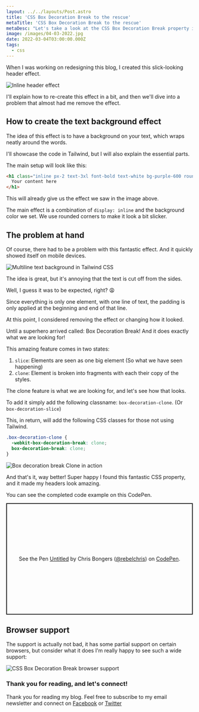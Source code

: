 ```yaml
---
layout: ../../layouts/Post.astro
title: 'CSS Box Decoration Break to the rescue'
metaTitle: 'CSS Box Decoration Break to the rescue'
metaDesc: "Let's take a look at the CSS Box Decoration Break property in Tailwind CSS"
image: /images/04-03-2022.jpg
date: 2022-03-04T03:00:00.000Z
tags:
  - css
---
```


When I was working on redesigning this blog, I created this slick-looking header effect.

![Inline header effect](https://cdn.hashnode.com/res/hashnode/image/upload/v1645592373897/YRW_-MZYx.png)

I'll explain how to re-create this effect in a bit, and then we'll dive into a problem that almost had me remove the effect.

## How to create the text background effect

The idea of this effect is to have a background on your text, which wraps neatly around the words.

I'll showcase the code in Tailwind, but I will also explain the essential parts.

The main setup will look like this:

```html
<h1 class="inline px-2 text-3xl font-bold text-white bg-purple-600 rounded-md">
  Your content here
</h1>
```

This will already give us the effect we saw in the image above.

The main effect is a combination of `display: inline` and the background color we set.
We use rounded corners to make it look a bit slicker.

## The problem at hand

Of course, there had to be a problem with this fantastic effect.
And it quickly showed itself on mobile devices.

![Multiline text background in Tailwind CSS](https://cdn.hashnode.com/res/hashnode/image/upload/v1645592730363/bT3J1jvTE.png)

The idea is great, but it's annoying that the text is cut off from the sides.

Well, I guess it was to be expected, right? 😩

Since everything is only one element, with one line of text, the padding is only applied at the beginning and end of that line.

At this point, I considered removing the effect or changing how it looked.

Until a superhero arrived called: Box Decoration Break!
And it does exactly what we are looking for!

This amazing feature comes in two states:

1. `slice`: Elements are seen as one big element (So what we have seen happening)
2. `clone`: Element is broken into fragments with each their copy of the styles.

The clone feature is what we are looking for, and let's see how that looks.

To add it simply add the following classname: `box-decoration-clone`. (Or `box-decoration-slice`)

This, in return, will add the following CSS classes for those not using Tailwind.

```css
.box-decoration-clone {
  -webkit-box-decoration-break: clone;
  box-decoration-break: clone;
}
```

![Box decoration break Clone in action](https://cdn.hashnode.com/res/hashnode/image/upload/v1645593275912/krl-a58Sx.png)

And that's it, way better!
Super happy I found this fantastic CSS property, and it made my headers look amazing.

You can see the completed code example on this CodePen.

<p class="codepen" data-height="300" data-default-tab="result" data-slug-hash="PoOamry" data-user="rebelchris" style="height: 300px; box-sizing: border-box; display: flex; align-items: center; justify-content: center; border: 2px solid; margin: 1em 0; padding: 1em;">
  <span>See the Pen <a href="https://codepen.io/rebelchris/pen/PoOamry">
  Untitled</a> by Chris Bongers (<a href="https://codepen.io/rebelchris">@rebelchris</a>)
  on <a href="https://codepen.io">CodePen</a>.</span>
</p>
<script async defer src="https://cpwebassets.codepen.io/assets/embed/ei.js"></script>

## Browser support

The support is actually not bad, it has some partial support on certain browsers, but consider what it does I'm really happy to see such a wide support:

<picture>
<source type="image/webp" srcset="https://caniuse.bitsofco.de/image/css-boxdecorationbreak.webp" />
<source type="image/png" srcset="https://caniuse.bitsofco.de/image/css-boxdecorationbreak.png" />
<img src="https://caniuse.bitsofco.de/image/css-boxdecorationbreak.jpg" alt="CSS Box Decoration Break browser support" />
</picture>

### Thank you for reading, and let's connect!

Thank you for reading my blog. Feel free to subscribe to my email newsletter and connect on [Facebook](https://www.facebook.com/DailyDevTipsBlog) or [Twitter](https://twitter.com/DailyDevTips1)
